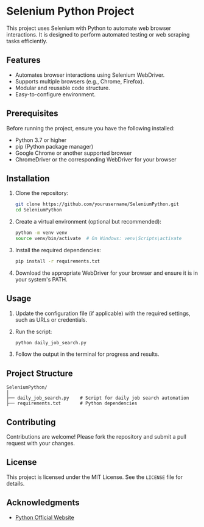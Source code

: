 # Selenium Python Project

This project uses Selenium with Python to automate web browser interactions. It is designed to perform automated testing or web scraping tasks efficiently.

## Features
- Automates browser interactions using Selenium WebDriver.
- Supports multiple browsers (e.g., Chrome, Firefox).
- Modular and reusable code structure.
- Easy-to-configure environment.

## Prerequisites
Before running the project, ensure you have the following installed:
- Python 3.7 or higher
- pip (Python package manager)
- Google Chrome or another supported browser
- ChromeDriver or the corresponding WebDriver for your browser

## Installation
1. Clone the repository:
   ```bash
   git clone https://github.com/yourusername/SeleniumPython.git
   cd SeleniumPython
   ```

2. Create a virtual environment (optional but recommended):
   ```bash
   python -m venv venv
   source venv/bin/activate  # On Windows: venv\Scripts\activate
   ```

3. Install the required dependencies:
   ```bash
   pip install -r requirements.txt
   ```

4. Download the appropriate WebDriver for your browser and ensure it is in your system's PATH.

## Usage
1. Update the configuration file (if applicable) with the required settings, such as URLs or credentials.

2. Run the script:
   ```bash
   python daily_job_search.py
   ```

3. Follow the output in the terminal for progress and results.

## Project Structure
```
SeleniumPython/
│
├── daily_job_search.py    # Script for daily job search automation
├── requirements.txt       # Python dependencies
```

## Contributing
Contributions are welcome! Please fork the repository and submit a pull request with your changes.

## License
This project is licensed under the MIT License. See the `LICENSE` file for details.

## Acknowledgments
- [Python Official Website](https://www.python.org/)
